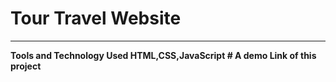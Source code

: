 # Tour Travel Website 
<hr/>
<b>Tools and Technology Used<b/>
HTML,CSS,JavaScript
# A demo Link of this project 

